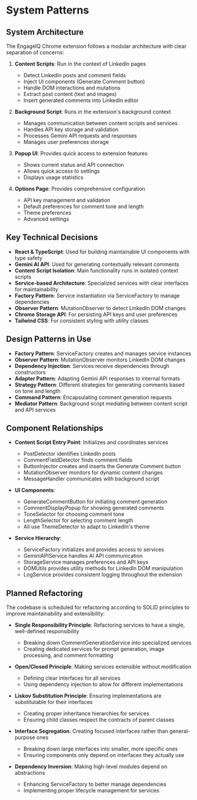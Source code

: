 # System Patterns

## System Architecture
The EngageIQ Chrome extension follows a modular architecture with clear separation of concerns:

1. **Content Scripts**: Run in the context of LinkedIn pages
   - Detect LinkedIn posts and comment fields
   - Inject UI components (Generate Comment button)
   - Handle DOM interactions and mutations
   - Extract post content (text and images)
   - Insert generated comments into LinkedIn editor

2. **Background Script**: Runs in the extension's background context
   - Manages communication between content scripts and services
   - Handles API key storage and validation
   - Processes Gemini API requests and responses
   - Manages user preferences storage

3. **Popup UI**: Provides quick access to extension features
   - Shows current status and API connection
   - Allows quick access to settings
   - Displays usage statistics

4. **Options Page**: Provides comprehensive configuration
   - API key management and validation
   - Default preferences for comment tone and length
   - Theme preferences
   - Advanced settings

## Key Technical Decisions
- **React & TypeScript**: Used for building maintainable UI components with type safety
- **Gemini AI API**: Used for generating contextually relevant comments
- **Content Script Isolation**: Main functionality runs in isolated context scripts
- **Service-based Architecture**: Specialized services with clear interfaces for maintainability
- **Factory Pattern**: Service instantiation via ServiceFactory to manage dependencies
- **Observer Pattern**: MutationObserver to detect LinkedIn DOM changes
- **Chrome Storage API**: For persisting API keys and user preferences
- **Tailwind CSS**: For consistent styling with utility classes

## Design Patterns in Use
- **Factory Pattern**: ServiceFactory creates and manages service instances
- **Observer Pattern**: MutationObserver monitors LinkedIn DOM changes
- **Dependency Injection**: Services receive dependencies through constructors
- **Adapter Pattern**: Adapting Gemini API responses to internal formats
- **Strategy Pattern**: Different strategies for generating comments based on tone and length
- **Command Pattern**: Encapsulating comment generation requests
- **Mediator Pattern**: Background script mediating between content script and API services

## Component Relationships
- **Content Script Entry Point**: Initializes and coordinates services
  - PostDetector identifies LinkedIn posts
  - CommentFieldDetector finds comment fields
  - ButtonInjector creates and inserts the Generate Comment button
  - MutationObserver monitors for dynamic content changes
  - MessageHandler communicates with background script

- **UI Components**:
  - GenerateCommentButton for initiating comment generation
  - CommentDisplayPopup for showing generated comments
  - ToneSelector for choosing comment tone
  - LengthSelector for selecting comment length
  - All use ThemeDetector to adapt to LinkedIn's theme

- **Service Hierarchy**:
  - ServiceFactory initializes and provides access to services
  - GeminiAPIService handles AI API communication
  - StorageService manages preferences and API keys
  - DOMUtils provides utility methods for LinkedIn DOM manipulation
  - LogService provides consistent logging throughout the extension

## Planned Refactoring
The codebase is scheduled for refactoring according to SOLID principles to improve maintainability and extensibility:

- **Single Responsibility Principle**: Refactoring services to have a single, well-defined responsibility
  - Breaking down CommentGenerationService into specialized services
  - Creating dedicated services for prompt generation, image processing, and comment formatting

- **Open/Closed Principle**: Making services extensible without modification
  - Defining clear interfaces for all services
  - Using dependency injection to allow for different implementations

- **Liskov Substitution Principle**: Ensuring implementations are substitutable for their interfaces
  - Creating proper inheritance hierarchies for services
  - Ensuring child classes respect the contracts of parent classes

- **Interface Segregation**: Creating focused interfaces rather than general-purpose ones
  - Breaking down large interfaces into smaller, more specific ones
  - Ensuring components only depend on interfaces they actually use

- **Dependency Inversion**: Making high-level modules depend on abstractions
  - Enhancing ServiceFactory to better manage dependencies
  - Implementing proper lifecycle management for services
